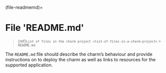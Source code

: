 (file-readmemd)=
# File 'README.md'

 > <small> {ref}`List of files in the charm project <list-of-files-in-a-charm-project>` > `README.md`</small>


The `README.md` file should describe the charm’s behaviour and provide instructions on to deploy the charm as well as links to resources for the supported application.